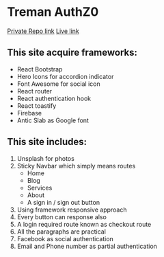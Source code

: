 # Treman AuthZ0

[Private Repo link](https://github.com/programming-hero-web-course-4/independent-service-provider-rkrakibhasan680)
[Live link](https://independent-service-prov-15a1e.web.app/)
## This site acquire frameworks:
- React Bootstrap
- Hero Icons for accordion indicator
- Font Awesome for social icon
- React router
- React authentication hook
- React toastify
- Firebase
- Antic Slab as Google font

## This site includes:
1. Unsplash for photos
2. Sticky Navbar which simply means routes
    * Home
    * Blog
    * Services
    * About
    * A sign in / sign out button
3. Using framework responsive approach
4. Every button can response also
5. A login required route known as checkout route
6. All the paragraphs are practical
7. Facebook as social authentication 
8. Email and Phone number as partial authentication
